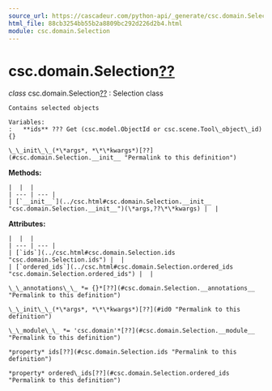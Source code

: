 ```yaml
---
source_url: https://cascadeur.com/python-api/_generate/csc.domain.Selection.html
html_file: 88cb3254bb55b2a8809bc292d226d2b4.html
module: csc.domain.Selection
---
```


# csc.domain.Selection[??](#csc-domain-selection "Permalink to this heading")

*class* csc.domain.Selection[??](#csc.domain.Selection "Permalink to this definition")
:   Selection class

    Contains selected objects

    Variables:
    :   **ids** ??? Get (csc.model.ObjectId or csc.scene.Tool\_object\_id){}

    \_\_init\_\_(*\*args*, *\*\*kwargs*)[??](#csc.domain.Selection.__init__ "Permalink to this definition")

    
**Methods:**

    |  |  |
    | --- | --- |
    | [`__init__`](../csc.html#csc.domain.Selection.__init__ "csc.domain.Selection.__init__")(\*args,??\*\*kwargs) |  |

    
**Attributes:**

    |  |  |
    | --- | --- |
    | [`ids`](../csc.html#csc.domain.Selection.ids "csc.domain.Selection.ids") |  |
    | [`ordered_ids`](../csc.html#csc.domain.Selection.ordered_ids "csc.domain.Selection.ordered_ids") |  |

    \_\_annotations\_\_ *= {}*[??](#csc.domain.Selection.__annotations__ "Permalink to this definition")

    \_\_init\_\_(*\*args*, *\*\*kwargs*)[??](#id0 "Permalink to this definition")

    \_\_module\_\_ *= 'csc.domain'*[??](#csc.domain.Selection.__module__ "Permalink to this definition")

    *property* ids[??](#csc.domain.Selection.ids "Permalink to this definition")

    *property* ordered\_ids[??](#csc.domain.Selection.ordered_ids "Permalink to this definition")